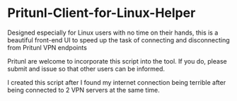 # Pritunl-Client-for-Linux-Helper
Designed especially for Linux users with no time on their hands, this is a beautiful front-end UI to speed up the task of connecting and disconnecting from  Pritunl VPN endpoints

Pritunl are welcome to incorporate this script into the tool. If you do, please submit and issue so that other users can be informed.

I created this script after I found my internet connection being terrible after being connected to 2 VPN servers at the same time.
